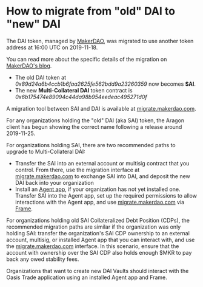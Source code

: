 # How to migrate from "old" DAI to "new" DAI

The DAI token, managed by [MakerDAO](https://makerdao.com), was migrated to use another token address at 16:00 UTC on 2019-11-18.

You can read more about the specific details of the migration on [MakerDAO's blog](https://blog.makerdao.com/multi-collateral-dai-is-live/).

* The old DAI token at _0x89d24a6b4ccb1b6faa2625fe562bdd9a23260359_ now becomes **SAI**.
* The new **Multi-Collateral DAI** token contract is _0x6b175474e89094c44da98b954eedeac495271d0f_

A migration tool between SAI and DAI is available at [migrate.makerdao.com](https://migrate.makerdao.com).

For any organizations holding the "old" DAI (aka SAI) token, the Aragon client has begun showing the correct name following a release around 2019-11-25.

For organizations holding SAI, there are two recommended paths to upgrade to Multi-Collateral DAI:

* Transfer the SAI into an external account or multisig contract that you control. From there, use the migration interface at [migrate.makerdao.com](https://migrate.makerdao.com) to exchange SAI into DAI, and deposit the new DAI back into your organization
* Install an [Agent app](../../products/aragon-client/explore-template-dao/what-are-apps/agent-app/), if your organization has not yet installed one. Transfer SAI into the Agent app, set up the required permissions to allow interactions with the Agent app, and use [migrate.makerdao.com](https://migrate.makerdao.com) via [Frame](https://frame.sh).

For organizations holding old SAI Collateralized Debt Position (CDPs), the recommended migration paths are similar if the organization was only holding SAI: transfer the organization's SAI CDP ownership to an external account, multisig, or installed Agent app that you can interact with, and use the [migrate.makerdao.com](https://migrate.makerdao.com) interface. In this scenario, ensure that the account with ownership over the SAI CDP also holds enough $MKR to pay back any owed stability fees.

Organizations that want to create new DAI Vaults should interact with the Oasis Trade application using an installed Agent app and Frame.
